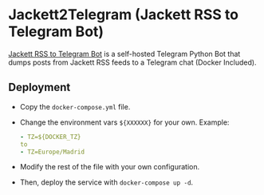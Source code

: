 # Jackett2Telegram (Jackett RSS to Telegram Bot)

[Jackett RSS to Telegram Bot](https://github.com/danimart1991/jackett2telegram) is a self-hosted Telegram Python Bot that dumps posts from Jackett RSS feeds to a Telegram chat (Docker Included).

## Deployment

- Copy the `docker-compose.yml` file.

- Change the environment vars `${XXXXXX}` for your own. Example:

  ```yaml
  - TZ=${DOCKER_TZ}
  to
  - TZ=Europe/Madrid
  ```

- Modify the rest of the file with your own configuration.

- Then, deploy the service with `docker-compose up -d`.
